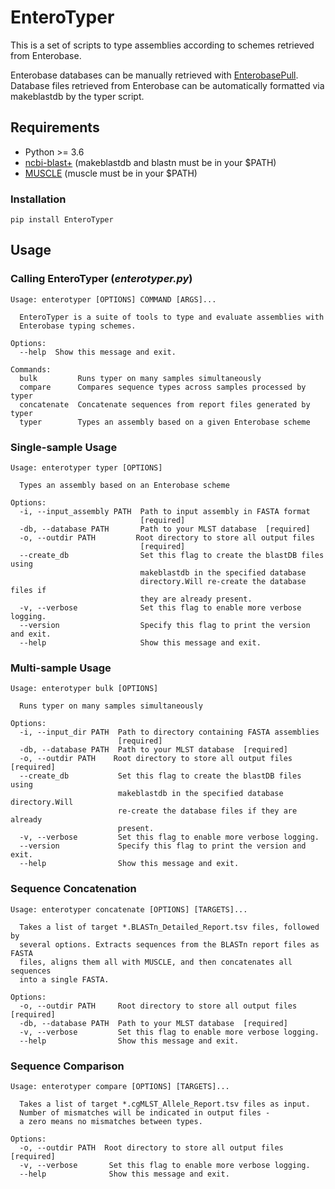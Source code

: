 # EnteroTyper

This is a set of scripts to type assemblies according to schemes retrieved from Enterobase.

Enterobase databases can be manually retrieved with [EnterobasePull](https://github.com/bfssi-forest-dussault/EnterobasePull). Database files retrieved from Enterobase can be automatically formatted via makeblastdb by the typer script.

## Requirements
- Python >= 3.6
- [ncbi-blast+](https://blast.ncbi.nlm.nih.gov/Blast.cgi?PAGE_TYPE=BlastDocs&DOC_TYPE=Download) (makeblastdb and blastn must be in your $PATH)
- [MUSCLE](https://www.drive5.com/muscle/) (muscle must be in your $PATH)

### Installation
```
pip install EnteroTyper
```

## Usage
### Calling EnteroTyper (*enterotyper.py*)
```
Usage: enterotyper [OPTIONS] COMMAND [ARGS]...

  EnteroTyper is a suite of tools to type and evaluate assemblies with
  Enterobase typing schemes.

Options:
  --help  Show this message and exit.

Commands:
  bulk         Runs typer on many samples simultaneously
  compare      Compares sequence types across samples processed by typer
  concatenate  Concatenate sequences from report files generated by typer
  typer        Types an assembly based on a given Enterobase scheme
```


### Single-sample Usage
```
Usage: enterotyper typer [OPTIONS]

  Types an assembly based on an Enterobase scheme

Options:
  -i, --input_assembly PATH  Path to input assembly in FASTA format
                             [required]
  -db, --database PATH       Path to your MLST database  [required]
  -o, --outdir PATH         Root directory to store all output files
                             [required]
  --create_db                Set this flag to create the blastDB files using
                             makeblastdb in the specified database
                             directory.Will re-create the database files if
                             they are already present.
  -v, --verbose              Set this flag to enable more verbose logging.
  --version                  Specify this flag to print the version and exit.
  --help                     Show this message and exit.
  ```

### Multi-sample Usage
```
Usage: enterotyper bulk [OPTIONS]

  Runs typer on many samples simultaneously

Options:
  -i, --input_dir PATH  Path to directory containing FASTA assemblies
                        [required]
  -db, --database PATH  Path to your MLST database  [required]
  -o, --outdir PATH    Root directory to store all output files  [required]
  --create_db           Set this flag to create the blastDB files using
                        makeblastdb in the specified database directory.Will
                        re-create the database files if they are already
                        present.
  -v, --verbose         Set this flag to enable more verbose logging.
  --version             Specify this flag to print the version and exit.
  --help                Show this message and exit.
```

### Sequence Concatenation
```
Usage: enterotyper concatenate [OPTIONS] [TARGETS]...

  Takes a list of target *.BLASTn_Detailed_Report.tsv files, followed by
  several options. Extracts sequences from the BLASTn report files as FASTA
  files, aligns them all with MUSCLE, and then concatenates all sequences
  into a single FASTA.

Options:
  -o, --outdir PATH     Root directory to store all output files  [required]
  -db, --database PATH  Path to your MLST database  [required]
  -v, --verbose         Set this flag to enable more verbose logging.
  --help                Show this message and exit.
```

### Sequence Comparison
```
Usage: enterotyper compare [OPTIONS] [TARGETS]...

  Takes a list of target *.cgMLST_Allele_Report.tsv files as input.
  Number of mismatches will be indicated in output files -
  a zero means no mismatches between types.

Options:
  -o, --outdir PATH  Root directory to store all output files  [required]
  -v, --verbose       Set this flag to enable more verbose logging.
  --help              Show this message and exit.
```